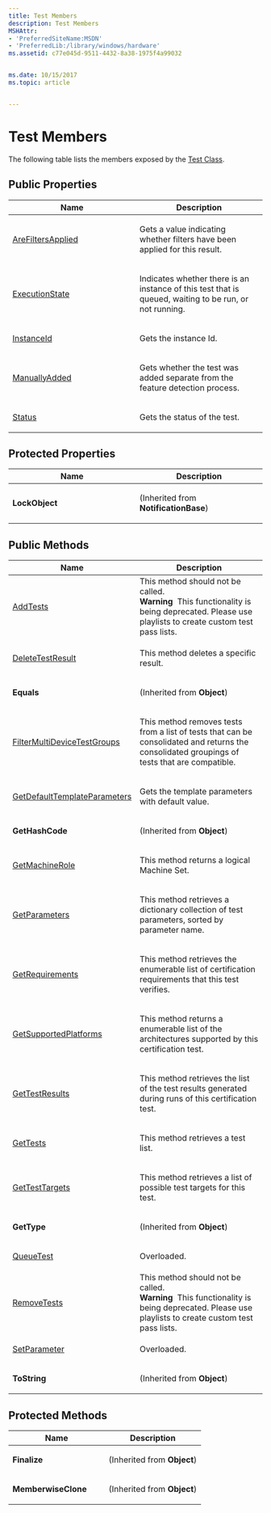 ```yaml
---
title: Test Members
description: Test Members
MSHAttr:
- 'PreferredSiteName:MSDN'
- 'PreferredLib:/library/windows/hardware'
ms.assetid: c77e045d-9511-4432-8a38-1975f4a99032


ms.date: 10/15/2017
ms.topic: article


---
```


# Test Members


The following table lists the members exposed by the [Test Class](test-class.md).

## <span id="Public_Properties"></span><span id="public_properties"></span><span id="PUBLIC_PROPERTIES"></span>Public Properties


<table>
<colgroup>
<col width="50%" />
<col width="50%" />
</colgroup>
<thead>
<tr class="header">
<th>Name</th>
<th>Description</th>
</tr>
</thead>
<tbody>
<tr class="odd">
<td><p><a href="test-arefiltersapplied-property.md" data-raw-source="[AreFiltersApplied](test-arefiltersapplied-property.md)">AreFiltersApplied</a></p></td>
<td><p>Gets a value indicating whether filters have been applied for this result.</p></td>
</tr>
<tr class="even">
<td><p><a href="testexecutionstate-property.md" data-raw-source="[ExecutionState](testexecutionstate-property.md)">ExecutionState</a></p></td>
<td><p>Indicates whether there is an instance of this test that is queued, waiting to be run, or not running.</p></td>
</tr>
<tr class="odd">
<td><p><a href="testinstanceid-property.md" data-raw-source="[InstanceId](testinstanceid-property.md)">InstanceId</a></p></td>
<td><p>Gets the instance Id.</p></td>
</tr>
<tr class="even">
<td><p><a href="test-manuallyadded-property.md" data-raw-source="[ManuallyAdded](test-manuallyadded-property.md)">ManuallyAdded</a></p></td>
<td><p>Gets whether the test was added separate from the feature detection process.</p></td>
</tr>
<tr class="odd">
<td><p><a href="teststatus-property.md" data-raw-source="[Status](teststatus-property.md)">Status</a></p></td>
<td><p>Gets the status of the test.</p></td>
</tr>
</tbody>
</table>

 

## <span id="Protected_Properties"></span><span id="protected_properties"></span><span id="PROTECTED_PROPERTIES"></span>Protected Properties


<table>
<colgroup>
<col width="50%" />
<col width="50%" />
</colgroup>
<thead>
<tr class="header">
<th>Name</th>
<th>Description</th>
</tr>
</thead>
<tbody>
<tr class="odd">
<td><p><strong>LockObject</strong></p></td>
<td><p>(Inherited from <strong>NotificationBase</strong>)</p></td>
</tr>
</tbody>
</table>

 

## <span id="Public_Methods"></span><span id="public_methods"></span><span id="PUBLIC_METHODS"></span>Public Methods


<table>
<colgroup>
<col width="50%" />
<col width="50%" />
</colgroup>
<thead>
<tr class="header">
<th>Name</th>
<th>Description</th>
</tr>
</thead>
<tbody>
<tr class="odd">
<td><p><a href="test-addtests-method.md" data-raw-source="[AddTests](test-addtests-method.md)">AddTests</a></p></td>
<td>This method should not be called.
<div class="alert">
<strong>Warning</strong>  This functionality is being deprecated. Please use playlists to create custom test pass lists.
</div>
<div>
 
</div></td>
</tr>
<tr class="even">
<td><p><a href="testdeletetestresult-method.md" data-raw-source="[DeleteTestResult](testdeletetestresult-method.md)">DeleteTestResult</a></p></td>
<td><p>This method deletes a specific result.</p></td>
</tr>
<tr class="odd">
<td><p><strong>Equals</strong></p></td>
<td><p>(Inherited from <strong>Object</strong>)</p></td>
</tr>
<tr class="even">
<td><p><a href="testfiltermultidevicetestgroups-method.md" data-raw-source="[FilterMultiDeviceTestGroups](testfiltermultidevicetestgroups-method.md)">FilterMultiDeviceTestGroups</a></p></td>
<td><p>This method removes tests from a list of tests that can be consolidated and returns the consolidated groupings of tests that are compatible.</p></td>
</tr>
<tr class="odd">
<td><p><a href="test-getdefaulttemplateparameters-method.md" data-raw-source="[GetDefaultTemplateParameters](test-getdefaulttemplateparameters-method.md)">GetDefaultTemplateParameters</a></p></td>
<td><p>Gets the template parameters with default value.</p></td>
</tr>
<tr class="even">
<td><p><strong>GetHashCode</strong></p></td>
<td><p>(Inherited from <strong>Object</strong>)</p></td>
</tr>
<tr class="odd">
<td><p><a href="testgetmachinerole-method.md" data-raw-source="[GetMachineRole](testgetmachinerole-method.md)">GetMachineRole</a></p></td>
<td><p>This method returns a logical Machine Set.</p></td>
</tr>
<tr class="even">
<td><p><a href="testgetparameters-method.md" data-raw-source="[GetParameters](testgetparameters-method.md)">GetParameters</a></p></td>
<td><p>This method retrieves a dictionary collection of test parameters, sorted by parameter name.</p></td>
</tr>
<tr class="odd">
<td><p><a href="testgetrequirements-method.md" data-raw-source="[GetRequirements](testgetrequirements-method.md)">GetRequirements</a></p></td>
<td><p>This method retrieves the enumerable list of certification requirements that this test verifies.</p></td>
</tr>
<tr class="even">
<td><p><a href="testgetsupportedplatforms-method.md" data-raw-source="[GetSupportedPlatforms](testgetsupportedplatforms-method.md)">GetSupportedPlatforms</a></p></td>
<td><p>This method returns a enumerable list of the architectures supported by this certification test.</p></td>
</tr>
<tr class="odd">
<td><p><a href="testgettestresults-method.md" data-raw-source="[GetTestResults](testgettestresults-method.md)">GetTestResults</a></p></td>
<td><p>This method retrieves the list of the test results generated during runs of this certification test.</p></td>
</tr>
<tr class="even">
<td><p><a href="testgettests-method.md" data-raw-source="[GetTests](testgettests-method.md)">GetTests</a></p></td>
<td><p>This method retrieves a test list.</p></td>
</tr>
<tr class="odd">
<td><p><a href="testgettesttargets-method.md" data-raw-source="[GetTestTargets](testgettesttargets-method.md)">GetTestTargets</a></p></td>
<td><p>This method retrieves a list of possible test targets for this test.</p></td>
</tr>
<tr class="even">
<td><p><strong>GetType</strong></p></td>
<td><p>(Inherited from <strong>Object</strong>)</p></td>
</tr>
<tr class="odd">
<td><p><a href="testqueuetest-method.md" data-raw-source="[QueueTest](testqueuetest-method.md)">QueueTest</a></p></td>
<td><p>Overloaded.</p></td>
</tr>
<tr class="even">
<td><p><a href="test-removetests-method.md" data-raw-source="[RemoveTests](test-removetests-method.md)">RemoveTests</a></p></td>
<td>This method should not be called.
<div class="alert">
<strong>Warning</strong>  This functionality is being deprecated. Please use playlists to create custom test pass lists.
</div>
<div>
 
</div></td>
</tr>
<tr class="odd">
<td><p><a href="testsetparameter-method.md" data-raw-source="[SetParameter](testsetparameter-method.md)">SetParameter</a></p></td>
<td><p>Overloaded.</p></td>
</tr>
<tr class="even">
<td><p><strong>ToString</strong></p></td>
<td><p>(Inherited from <strong>Object</strong>)</p></td>
</tr>
</tbody>
</table>

 

## <span id="Protected_Methods"></span><span id="protected_methods"></span><span id="PROTECTED_METHODS"></span>Protected Methods


<table>
<colgroup>
<col width="50%" />
<col width="50%" />
</colgroup>
<thead>
<tr class="header">
<th>Name</th>
<th>Description</th>
</tr>
</thead>
<tbody>
<tr class="odd">
<td><p><strong>Finalize</strong></p></td>
<td><p>(Inherited from <strong>Object</strong>)</p></td>
</tr>
<tr class="even">
<td><p><strong>MemberwiseClone</strong></p></td>
<td><p>(Inherited from <strong>Object</strong>)</p></td>
</tr>
</tbody>
</table>

 

 

 






